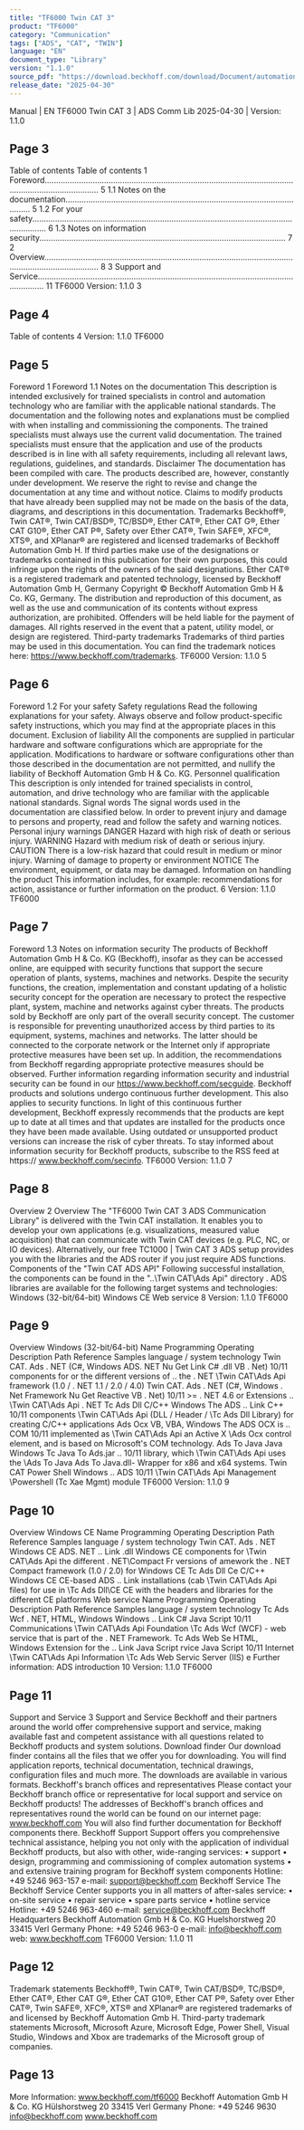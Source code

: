 ```yaml
---
title: "TF6000 Twin CAT 3"
product: "TF6000"
category: "Communication"
tags: ["ADS", "CAT", "TWIN"]
language: "EN"
document_type: "Library"
version: "1.1.0"
source_pdf: "https://download.beckhoff.com/download/Document/automation/twincat3/TF6000_TC3_ADS_CommLib_EN.pdf"
release_date: "2025-04-30"
---
```

Manual | EN TF6000 Twin CAT 3 | ADS Comm Lib 2025-04-30 | Version: 1.1.0
## Page 3

Table of contents Table of contents 1 Foreword.................................................................................................................................................... 5 1.1 Notes on the documentation............................................................................................................. 5 1.2 For your safety.................................................................................................................................. 6 1.3 Notes on information security............................................................................................................ 7 2 Overview.................................................................................................................................................... 8 3 Support and Service............................................................................................................................... 11 TF6000 Version: 1.1.0 3
## Page 4

Table of contents 4 Version: 1.1.0 TF6000
## Page 5

Foreword 1 Foreword 1.1 Notes on the documentation This description is intended exclusively for trained specialists in control and automation technology who are familiar with the applicable national standards. The documentation and the following notes and explanations must be complied with when installing and commissioning the components. The trained specialists must always use the current valid documentation. The trained specialists must ensure that the application and use of the products described is in line with all safety requirements, including all relevant laws, regulations, guidelines, and standards. Disclaimer The documentation has been compiled with care. The products described are, however, constantly under development. We reserve the right to revise and change the documentation at any time and without notice. Claims to modify products that have already been supplied may not be made on the basis of the data, diagrams, and descriptions in this documentation. Trademarks Beckhoff®, Twin CAT®, Twin CAT/BSD®, TC/BSD®, Ether CAT®, Ether CAT G®, Ether CAT G10®, Ether CAT P®, Safety over Ether CAT®, Twin SAFE®, XFC®, XTS®, and XPlanar® are registered and licensed trademarks of Beckhoff Automation Gmb H. If third parties make use of the designations or trademarks contained in this publication for their own purposes, this could infringe upon the rights of the owners of the said designations. Ether CAT® is a registered trademark and patented technology, licensed by Beckhoff Automation Gmb H, Germany Copyright © Beckhoff Automation Gmb H & Co. KG, Germany. The distribution and reproduction of this document, as well as the use and communication of its contents without express authorization, are prohibited. Offenders will be held liable for the payment of damages. All rights reserved in the event that a patent, utility model, or design are registered. Third-party trademarks Trademarks of third parties may be used in this documentation. You can find the trademark notices here: https://www.beckhoff.com/trademarks. TF6000 Version: 1.1.0 5
## Page 6

Foreword 1.2 For your safety Safety regulations Read the following explanations for your safety. Always observe and follow product-specific safety instructions, which you may find at the appropriate places in this document. Exclusion of liability All the components are supplied in particular hardware and software configurations which are appropriate for the application. Modifications to hardware or software configurations other than those described in the documentation are not permitted, and nullify the liability of Beckhoff Automation Gmb H & Co. KG. Personnel qualification This description is only intended for trained specialists in control, automation, and drive technology who are familiar with the applicable national standards. Signal words The signal words used in the documentation are classified below. In order to prevent injury and damage to persons and property, read and follow the safety and warning notices. Personal injury warnings DANGER Hazard with high risk of death or serious injury. WARNING Hazard with medium risk of death or serious injury. CAUTION There is a low-risk hazard that could result in medium or minor injury. Warning of damage to property or environment NOTICE The environment, equipment, or data may be damaged. Information on handling the product This information includes, for example: recommendations for action, assistance or further information on the product. 6 Version: 1.1.0 TF6000
## Page 7

Foreword 1.3 Notes on information security The products of Beckhoff Automation Gmb H & Co. KG (Beckhoff), insofar as they can be accessed online, are equipped with security functions that support the secure operation of plants, systems, machines and networks. Despite the security functions, the creation, implementation and constant updating of a holistic security concept for the operation are necessary to protect the respective plant, system, machine and networks against cyber threats. The products sold by Beckhoff are only part of the overall security concept. The customer is responsible for preventing unauthorized access by third parties to its equipment, systems, machines and networks. The latter should be connected to the corporate network or the Internet only if appropriate protective measures have been set up. In addition, the recommendations from Beckhoff regarding appropriate protective measures should be observed. Further information regarding information security and industrial security can be found in our https://www.beckhoff.com/secguide. Beckhoff products and solutions undergo continuous further development. This also applies to security functions. In light of this continuous further development, Beckhoff expressly recommends that the products are kept up to date at all times and that updates are installed for the products once they have been made available. Using outdated or unsupported product versions can increase the risk of cyber threats. To stay informed about information security for Beckhoff products, subscribe to the RSS feed at https:// www.beckhoff.com/secinfo. TF6000 Version: 1.1.0 7
## Page 8

Overview 2 Overview The "TF6000 Twin CAT 3 ADS Communication Library" is delivered with the Twin CAT installation. It enables you to develop your own applications (e.g. visualizations, measured value acquisition) that can communicate with Twin CAT devices (e.g. PLC, NC, or IO devices). Alternatively, our free TC1000 | Twin CAT 3 ADS setup provides you with the libraries and the ADS router if you just require ADS functions. Components of the "Twin CAT ADS API" Following successful installation, the components can be found in the "..\Twin CAT\Ads Api" directory . ADS libraries are available for the following target systems and technologies: Windows (32-bit/64-bit) Windows CE Web service 8 Version: 1.1.0 TF6000
## Page 9

Overview Windows (32-bit/64-bit) Name Programming Operating Description Path Reference Samples language / system technology Twin CAT. Ads . NET (C#, Windows ADS. NET Nu Get Link C# .dll VB . Net) 10/11 components for or the different versions of .. the . NET \Twin CAT\Ads Api framework (1.0 / \. NET 1.1 / 2.0 / 4.0) Twin CAT. Ads . NET (C#, Windows . Net Framework Nu Get Reactive VB . Net) 10/11 >= . NET 4.6 or Extensions .. \Twin CAT\Ads Api \. NET Tc Ads Dll C/C++ Windows The ADS .. Link C++ 10/11 components \Twin CAT\Ads Api (DLL / Header / \Tc Ads Dll Library) for creating C/C++ applications Ads Ocx VB, VBA, Windows The ADS OCX is .. COM 10/11 implemented as \Twin CAT\Ads Api an Active X \Ads Ocx control element, and is based on Microsoft's COM technology. Ads To Java Java Windows Tc Java To Ads.jar .. 10/11 library, which \Twin CAT\Ads Api uses the \Ads To Java Ads To Java.dll- Wrapper for x86 and x64 systems. Twin CAT Power Shell Windows .. ADS 10/11 \Twin CAT\Ads Api Management \Powershell (Tc Xae Mgmt) module TF6000 Version: 1.1.0 9
## Page 10

Overview Windows CE Name Programming Operating Description Path Reference Samples language / system technology Twin CAT. Ads . NET Windows CE ADS. NET .. Link .dll Windows CE components for \Twin CAT\Ads Api the different \. NET\Compact Fr versions of amework the . NET Compact framework (1.0 / 2.0) for Windows CE Tc Ads Dll Ce C/C++ Windows CE CE-based ADS .. Link installations (cab \Twin CAT\Ads Api files) for use in \Tc Ads Dll\CE CE with the headers and libraries for the different CE platforms Web service Name Programming Operating Description Path Reference Samples language / system technology Tc Ads Wcf . NET, HTML, Windows Windows .. Link C# Java Script 10/11 Communications \Twin CAT\Ads Api Foundation \Tc Ads Wcf (WCF) - web service that is part of the . NET Framework. Tc Ads Web Se HTML, Windows Extension for the .. Link Java Script rvice Java Script 10/11 Internet \Twin CAT\Ads Api Information \Tc Ads Web Servic Server (IIS) e Further information: ADS introduction 10 Version: 1.1.0 TF6000
## Page 11

Support and Service 3 Support and Service Beckhoff and their partners around the world offer comprehensive support and service, making available fast and competent assistance with all questions related to Beckhoff products and system solutions. Download finder Our download finder contains all the files that we offer you for downloading. You will find application reports, technical documentation, technical drawings, configuration files and much more. The downloads are available in various formats. Beckhoff's branch offices and representatives Please contact your Beckhoff branch office or representative for local support and service on Beckhoff products! The addresses of Beckhoff's branch offices and representatives round the world can be found on our internet page: www.beckhoff.com You will also find further documentation for Beckhoff components there. Beckhoff Support Support offers you comprehensive technical assistance, helping you not only with the application of individual Beckhoff products, but also with other, wide-ranging services: • support • design, programming and commissioning of complex automation systems • and extensive training program for Beckhoff system components Hotline: +49 5246 963-157 e-mail: support@beckhoff.com Beckhoff Service The Beckhoff Service Center supports you in all matters of after-sales service: • on-site service • repair service • spare parts service • hotline service Hotline: +49 5246 963-460 e-mail: service@beckhoff.com Beckhoff Headquarters Beckhoff Automation Gmb H & Co. KG Huelshorstweg 20 33415 Verl Germany Phone: +49 5246 963-0 e-mail: info@beckhoff.com web: www.beckhoff.com TF6000 Version: 1.1.0 11
## Page 12

Trademark statements Beckhoff®, Twin CAT®, Twin CAT/BSD®, TC/BSD®, Ether CAT®, Ether CAT G®, Ether CAT G10®, Ether CAT P®, Safety over Ether CAT®, Twin SAFE®, XFC®, XTS® and XPlanar® are registered trademarks of and licensed by Beckhoff Automation Gmb H. Third-party trademark statements Microsoft, Microsoft Azure, Microsoft Edge, Power Shell, Visual Studio, Windows and Xbox are trademarks of the Microsoft group of companies.
## Page 13

More Information: www.beckhoff.com/tf6000 Beckhoff Automation Gmb H & Co. KG Hülshorstweg 20 33415 Verl Germany Phone: +49 5246 9630 info@beckhoff.com www.beckhoff.com
